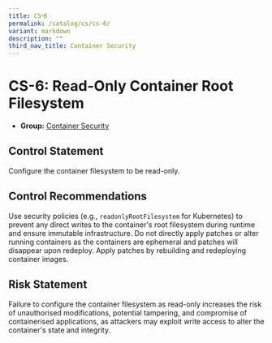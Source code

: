 ```yaml
---
title: CS᠆6
permalink: /catalog/cs/cs-6/
variant: markdown
description: ""
third_nav_title: Container Security
---
```

# CS-6: Read-Only Container Root Filesystem

* **Group:** [Container Security](/catalog/cs)

## Control Statement

Configure the container filesystem to be read-only.

## Control Recommendations

Use security policies (e.g., `readonlyRootFilesystem` for Kubernetes) to prevent any direct writes to the container&#39;s root filesystem during runtime and ensure immutable infrastructure. Do not directly apply patches or alter running containers as the containers are ephemeral and patches will disappear upon redeploy. Apply patches by rebuilding and redeploying container images.

## Risk Statement

Failure to configure the container filesystem as read-only increases the risk of unauthorised modifications, potential tampering, and compromise of containerised applications, as attackers may exploit write access to alter the container&#39;s state and integrity.